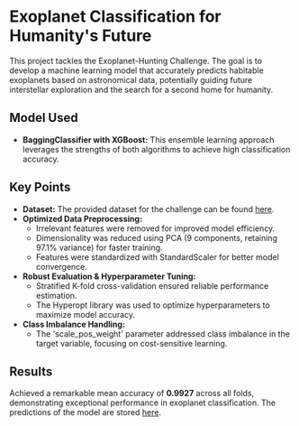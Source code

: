 # Exoplanet Classification for Humanity's Future
This project tackles the Exoplanet-Hunting Challenge. 
The goal is to develop a machine learning model that accurately predicts habitable exoplanets based on astronomical data, potentially guiding future interstellar exploration and the search for a second home for humanity.
## Model Used

* **BaggingClassifier with XGBoost:** This ensemble learning approach leverages the strengths of both algorithms to achieve high classification accuracy.

## Key Points

* **Dataset:** The provided dataset for the challenge can be found [here](https://www.kaggle.com/competitions/exoplanet-hunting/data).
* **Optimized Data Preprocessing:**
  * Irrelevant features were removed for improved model efficiency.
  * Dimensionality was reduced using PCA (9 components, retaining 97.1% variance) for faster training.
  * Features were standardized with StandardScaler for better model convergence.
* **Robust Evaluation & Hyperparameter Tuning:**
  * Stratified K-fold cross-validation ensured reliable performance estimation.
  * The Hyperopt library was used to optimize hyperparameters to maximize model accuracy.
* **Class Imbalance Handling:**
  * The 'scale_pos_weight' parameter addressed class imbalance in the target variable, focusing on cost-sensitive learning.


## Results

Achieved a remarkable mean accuracy of **0.9927** across all folds, demonstrating exceptional performance in exoplanet classification. The predictions of the model are stored [here](https://github.com/Dream-Falls/Nebulanet/blob/main/submission.csv).
